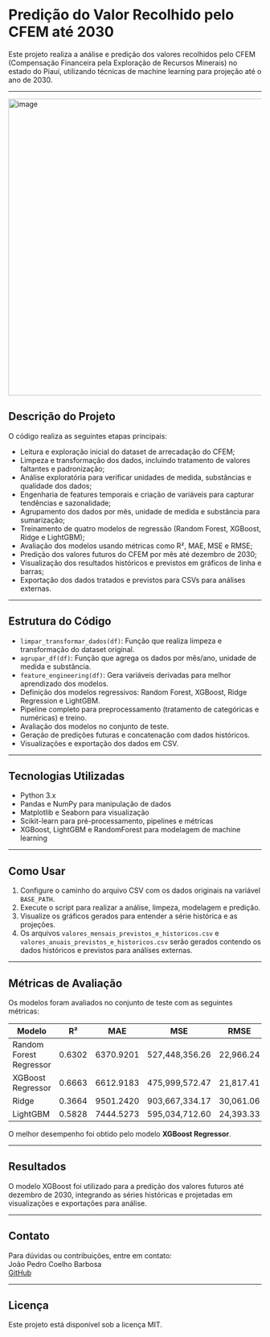 # Predição do Valor Recolhido pelo CFEM até 2030

Este projeto realiza a análise e predição dos valores recolhidos pelo CFEM (Compensação Financeira pela Exploração de Recursos Minerais) no estado do Piauí, utilizando técnicas de machine learning para projeção até o ano de 2030.

---
<img width="1188" height="590" alt="image" src="https://github.com/user-attachments/assets/a1e6c6db-2601-4dd7-aa34-61bb36819b24" />

## Descrição do Projeto

O código realiza as seguintes etapas principais:

- Leitura e exploração inicial do dataset de arrecadação do CFEM;
- Limpeza e transformação dos dados, incluindo tratamento de valores faltantes e padronização;
- Análise exploratória para verificar unidades de medida, substâncias e qualidade dos dados;
- Engenharia de features temporais e criação de variáveis para capturar tendências e sazonalidade;
- Agrupamento dos dados por mês, unidade de medida e substância para sumarização;
- Treinamento de quatro modelos de regressão (Random Forest, XGBoost, Ridge e LightGBM);
- Avaliação dos modelos usando métricas como R², MAE, MSE e RMSE;
- Predição dos valores futuros do CFEM por mês até dezembro de 2030;
- Visualização dos resultados históricos e previstos em gráficos de linha e barras;
- Exportação dos dados tratados e previstos para CSVs para análises externas.

---

## Estrutura do Código

- `limpar_transformar_dados(df)`: Função que realiza limpeza e transformação do dataset original.
- `agrupar_df(df)`: Função que agrega os dados por mês/ano, unidade de medida e substância.
- `feature_engineering(df)`: Gera variáveis derivadas para melhor aprendizado dos modelos.
- Definição dos modelos regressivos: Random Forest, XGBoost, Ridge Regression e LightGBM.
- Pipeline completo para preprocessamento (tratamento de categóricas e numéricas) e treino.
- Avaliação dos modelos no conjunto de teste.
- Geração de predições futuras e concatenação com dados históricos.
- Visualizações e exportação dos dados em CSV.

---

## Tecnologias Utilizadas

- Python 3.x
- Pandas e NumPy para manipulação de dados
- Matplotlib e Seaborn para visualização
- Scikit-learn para pré-processamento, pipelines e métricas
- XGBoost, LightGBM e RandomForest para modelagem de machine learning

---

## Como Usar

1. Configure o caminho do arquivo CSV com os dados originais na variável `BASE_PATH`.
2. Execute o script para realizar a análise, limpeza, modelagem e predição.
3. Visualize os gráficos gerados para entender a série histórica e as projeções.
4. Os arquivos `valores_mensais_previstos_e_historicos.csv` e `valores_anuais_previstos_e_historicos.csv` serão gerados contendo os dados históricos e previstos para análises externas.

---

## Métricas de Avaliação

Os modelos foram avaliados no conjunto de teste com as seguintes métricas:

| Modelo               | R²     | MAE       | MSE           | RMSE      |
|----------------------|--------|-----------|---------------|-----------|
| Random Forest Regressor | 0.6302 | 6370.9201 | 527,448,356.26 | 22,966.24 |
| XGBoost Regressor      | 0.6663 | 6612.9183 | 475,999,572.47 | 21,817.41 |
| Ridge                  | 0.3664 | 9501.2420 | 903,667,334.17 | 30,061.06 |
| LightGBM               | 0.5828 | 7444.5273 | 595,034,712.60 | 24,393.33 |

O melhor desempenho foi obtido pelo modelo **XGBoost Regressor**.

---

## Resultados

O modelo XGBoost foi utilizado para a predição dos valores futuros até dezembro de 2030, integrando as séries históricas e projetadas em visualizações e exportações para análise.

---

## Contato

Para dúvidas ou contribuições, entre em contato:  
João Pedro Coelho Barbosa  
[GitHub](https://github.com/barbosajpc)

---

## Licença

Este projeto está disponível sob a licença MIT.
